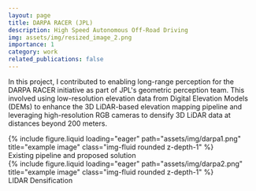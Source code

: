 ```yaml
---
layout: page
title: DARPA RACER (JPL)
description: High Speed Autonomous Off-Road Driving
img: assets/img/resized_image_2.png
importance: 1
category: work
related_publications: false
---
```

In this project, I contributed to enabling long-range perception for the DARPA RACER initiative as part of JPL's geometric perception team. This involved using low-resolution elevation data from Digital Elevation Models (DEMs) to enhance the 3D LiDAR-based elevation mapping pipeline and leveraging high-resolution RGB cameras to densify 3D LiDAR data at distances beyond 200 meters.

<div class="row">
    <div class="col-sm mt-3 mt-md-0">
        {% include figure.liquid loading="eager" path="assets/img/darpa1.png" title="example image" class="img-fluid rounded z-depth-1" %}
    </div>
</div>
<div class="caption">
    Existing pipeline and proposed solution
</div>

<div class="row">
    <div class="col-sm mt-3 mt-md-0">
        {% include figure.liquid loading="eager" path="assets/img/darpa2.png" title="example image" class="img-fluid rounded z-depth-1" %}
    </div>
</div>
<div class="caption">
    LIDAR Densification
</div>

